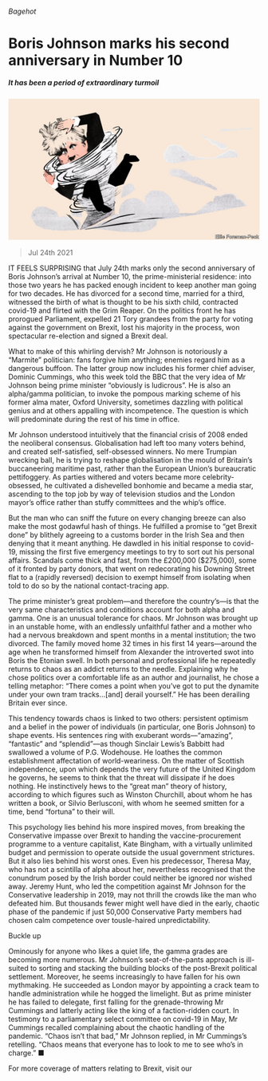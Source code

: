 ###### Bagehot

# Boris Johnson marks his second anniversary in Number 10 

##### It has been a period of extraordinary turmoil 

![image](images/20210724_BRD000_0.jpg) 

> Jul 24th 2021 

IT FEELS SURPRISING that July 24th marks only the second anniversary of Boris Johnson’s arrival at Number 10, the prime-ministerial residence: into those two years he has packed enough incident to keep another man going for two decades. He has divorced for a second time, married for a third, witnessed the birth of what is thought to be his sixth child, contracted covid-19 and flirted with the Grim Reaper. On the politics front he has prorogued Parliament, expelled 21 Tory grandees from the party for voting against the government on Brexit, lost his majority in the process, won spectacular re-election and signed a Brexit deal.

What to make of this whirling dervish? Mr Johnson is notoriously a “Marmite” politician: fans forgive him anything; enemies regard him as a dangerous buffoon. The latter group now includes his former chief adviser, Dominic Cummings, who this week told the BBC that the very idea of Mr Johnson being prime minister “obviously is ludicrous”. He is also an alpha/gamma politician, to invoke the pompous marking scheme of his former alma mater, Oxford University, sometimes dazzling with political genius and at others appalling with incompetence. The question is which will predominate during the rest of his time in office.


Mr Johnson understood intuitively that the financial crisis of 2008 ended the neoliberal consensus. Globalisation had left too many voters behind, and created self-satisfied, self-obsessed winners. No mere Trumpian wrecking ball, he is trying to reshape globalisation in the mould of Britain’s buccaneering maritime past, rather than the European Union’s bureaucratic pettifoggery. As parties withered and voters became more celebrity-obsessed, he cultivated a dishevelled bonhomie and became a media star, ascending to the top job by way of television studios and the London mayor’s office rather than stuffy committees and the whip’s office.

But the man who can sniff the future on every changing breeze can also make the most godawful hash of things. He fulfilled a promise to “get Brexit done” by blithely agreeing to a customs border in the Irish Sea and then denying that it meant anything. He dawdled in his initial response to covid-19, missing the first five emergency meetings to try to sort out his personal affairs. Scandals come thick and fast, from the £200,000 ($275,000), some of it fronted by party donors, that went on redecorating his Downing Street flat to a (rapidly reversed) decision to exempt himself from isolating when told to do so by the national contact-tracing app.

The prime minister’s great problem—and therefore the country’s—is that the very same characteristics and conditions account for both alpha and gamma. One is an unusual tolerance for chaos. Mr Johnson was brought up in an unstable home, with an endlessly unfaithful father and a mother who had a nervous breakdown and spent months in a mental institution; the two divorced. The family moved home 32 times in his first 14 years—around the age when he transformed himself from Alexander the introverted swot into Boris the Etonian swell. In both personal and professional life he repeatedly returns to chaos as an addict returns to the needle. Explaining why he chose politics over a comfortable life as an author and journalist, he chose a telling metaphor: “There comes a point when you’ve got to put the dynamite under your own tram tracks…[and] derail yourself.” He has been derailing Britain ever since.

This tendency towards chaos is linked to two others: persistent optimism and a belief in the power of individuals (in particular, one Boris Johnson) to shape events. His sentences ring with exuberant words—“amazing”, “fantastic” and “splendid”—as though Sinclair Lewis’s Babbitt had swallowed a volume of P.G. Wodehouse. He loathes the common establishment affectation of world-weariness. On the matter of Scottish independence, upon which depends the very future of the United Kingdom he governs, he seems to think that the threat will dissipate if he does nothing. He instinctively hews to the “great man” theory of history, according to which figures such as Winston Churchill, about whom he has written a book, or Silvio Berlusconi, with whom he seemed smitten for a time, bend “fortuna” to their will.

This psychology lies behind his more inspired moves, from breaking the Conservative impasse over Brexit to handing the vaccine-procurement programme to a venture capitalist, Kate Bingham, with a virtually unlimited budget and permission to operate outside the usual government strictures. But it also lies behind his worst ones. Even his predecessor, Theresa May, who has not a scintilla of alpha about her, nevertheless recognised that the conundrum posed by the Irish border could neither be ignored nor wished away. Jeremy Hunt, who led the competition against Mr Johnson for the Conservative leadership in 2019, may not thrill the crowds like the man who defeated him. But thousands fewer might well have died in the early, chaotic phase of the pandemic if just 50,000 Conservative Party members had chosen calm competence over tousle-haired unpredictability.

Buckle up

Ominously for anyone who likes a quiet life, the gamma grades are becoming more numerous. Mr Johnson’s seat-of-the-pants approach is ill-suited to sorting and stacking the building blocks of the post-Brexit political settlement. Moreover, he seems increasingly to have fallen for his own mythmaking. He succeeded as London mayor by appointing a crack team to handle administration while he hogged the limelight. But as prime minister he has failed to delegate, first falling for the grenade-throwing Mr Cummings and latterly acting like the king of a faction-ridden court. In testimony to a parliamentary select committee on covid-19 in May, Mr Cummings recalled complaining about the chaotic handling of the pandemic. “Chaos isn’t that bad,” Mr Johnson replied, in Mr Cummings’s retelling. “Chaos means that everyone has to look to me to see who’s in charge.” ■

For more coverage of matters relating to Brexit, visit our 

